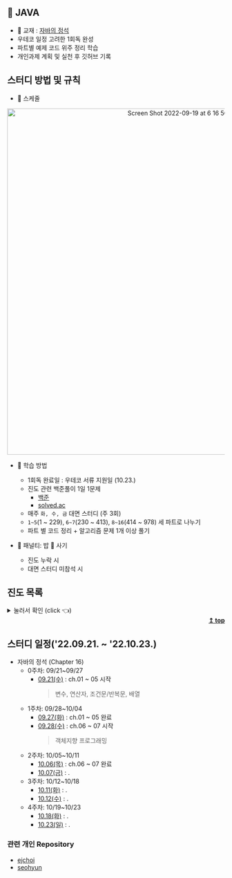 ## **📌 JAVA**

- 📖 교재 : [자바의 정석](https://m.yes24.com/UsedShopHub/Hub/24259565)
- 우테코 일정 고려한 1회독 완성
- 파트별 예제 코드 위주 정리 학습
- 개인과제 계획 및 실천 후 깃허브 기록

## **스터디 방법 및 규칙**

- :calendar: 스케줄
<div align="center">

<img width="800" alt="Screen Shot 2022-09-19 at 6 16 50 PM" src="https://user-images.githubusercontent.com/87407504/190987625-a1e69272-4191-4e89-8f53-1197126c0a03.png">

</div>

- :book: 학습 방법
  - 1회독 완료일 : 우테코 서류 지원일 (10.23.)
  - 진도 관련 백준풀이 1일 1문제
    - [백준](https://www.acmicpc.net/step)
    - [solved.ac](https://solved.ac)
  - 매주 `화, 수, 금` 대면 스터디 (주 3회)
  - `1~5`(1 ~ 229), `6~7`(230 ~ 413), `8~16`(414 ~ 978) 세 파트로 나누기
  - 파트 별 코드 정리 + 알고리즘 문제 1개 이상 풀기

- :no_entry_sign: 패널티: 밥 :rice: 사기
  - 진도 누락 시
  - 대면 스터디 미참석 시

## **진도 목록**

<details>
<summary>  눌러서 확인 (click 👈)  </summary>

 <div align="center">

![KakaoTalk_Photo_2022-09-21-16-30-33](https://user-images.githubusercontent.com/87407504/191442538-ed0de708-0dcf-48c1-8d3e-856a9b124f3f.jpeg)

 </div>

</details>

<div align = "right">
	<b><a href = "#진도-목록">↥ top</a></b>
</div>

## **스터디 일정('22.09.21. ~ '22.10.23.)**

- 자바의 정석 (Chapter 16)
  - 0주차: 09/21~09/27
    - [09.21(수)]() : ch.01 ~ 05 시작
      > 변수, 연산자, 조건문/반복문, 배열
  - 1주차: 09/28~10/04
    - [09.27(화)]() : ch.01 ~ 05 완료
    - [09.28(수)]() : ch.06 ~ 07 시작
      > 객체지향 프로그래밍
  - 2주차: 10/05~10/11
    - [10.06(목)]() : ch.06 ~ 07 완료
    - [10.07(금)]() : .
  - 3주차: 10/12~10/18
    - [10.11(화)]() : .
    - [10.12(수)]() : .
  - 4주차: 10/19~10/23
    - [10.18(화)]() : .
    - [10.23(일)]() : .

### 관련 개인 Repository

- [ejchoi](https://github.com/Ejaeda)
- [seohyun](https://github.com/Kang-SeoHyun)
